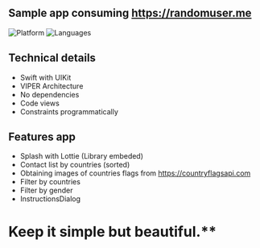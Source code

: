 ## Sample app consuming https://randomuser.me

![Platform](https://img.shields.io/badge/iOS-11%2B-blue) ![Languages](https://img.shields.io/badge/Swift-5%2B-orange)

## Technical details

- Swift with UIKit
- VIPER Architecture
- No dependencies
- Code views
- Constraints programmatically

## Features app
- Splash with Lottie (Library embeded)
- Contact list by countries (sorted)
- Obtaining images of countries flags from https://countryflagsapi.com
- Filter by countries
- Filter by gender
- InstructionsDialog

# Keep it simple but beautiful.**